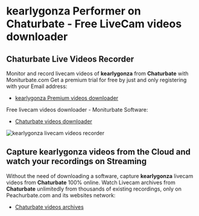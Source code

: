 # kearlygonza Performer on Chaturbate - Free LiveCam videos downloader

## Chaturbate Live Videos Recorder

Monitor and record livecam videos of **kearlygonza** from **Chaturbate** with Moniturbate.com
Get a premium trial for free by just and only registering with your Email address:
* [kearlygonza Premium videos downloader](https://moniturbate.com/request-demo-licence-key.html)

Free livecam videos downloader - Moniturbate Software:
* [Chaturbate videos downloader](https://moniturbate.com/moniturbate-download-software.html)

![kearlygonza livecam videos recorder](https://peachurnet.com/templates/moniturbate-software.png)


## Capture kearlygonza videos from the Cloud and watch your recordings on Streaming

Without the need of downloading a software, capture **kearlygonza** livecam videos from **Chaturbate** 100% online.
Watch Livecam archives from **Chaturbate** unlimitedly from thousands of existing recordings, only on Peachurbate.com and its websites network:
* [Chaturbate videos archives](https://peachurnet.com/)